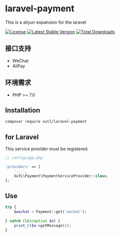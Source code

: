 # laravel-payment

This is a aliyun expansion for the laravel

[![License](https://poser.pugx.org/xutl/laravel-payment/license.svg)](https://packagist.org/packages/xutl/laravel-payment)
[![Latest Stable Version](https://poser.pugx.org/xutl/laravel-payment/v/stable.png)](https://packagist.org/packages/xutl/laravel-payment)
[![Total Downloads](https://poser.pugx.org/xutl/laravel-payment/downloads.png)](https://packagist.org/packages/xutl/laravel-payment)

## 接口支持
- WeChat
- AliPay

## 环境需求

- PHP >= 7.0

## Installation

```bash
composer require xutl/laravel-payment
```

## for Laravel

This service provider must be registered.

```php
// config/app.php

'providers' => [
    '...',
    XuTL\Payment\PaymentServiceProvider::class,
];
```


## Use

```php
try {
	$wechat = Payment::get('wechat');
	
} catch (\Exception $e) {
	print_r($e->getMessage());
}
```